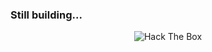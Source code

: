 ### Still building...

<p align="center">
<img src="http://www.hackthebox.eu/badge/image/700316" alt="Hack The Box">
</p>
